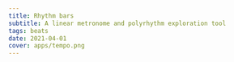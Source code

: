 ```yaml
---
title: Rhythm bars
subtitle: A linear metronome and polyrhythm exploration tool
tags: beats
date: 2021-04-01
cover: apps/tempo.png
---
```


<client-only >
  <metronome-bars />
</client-only >